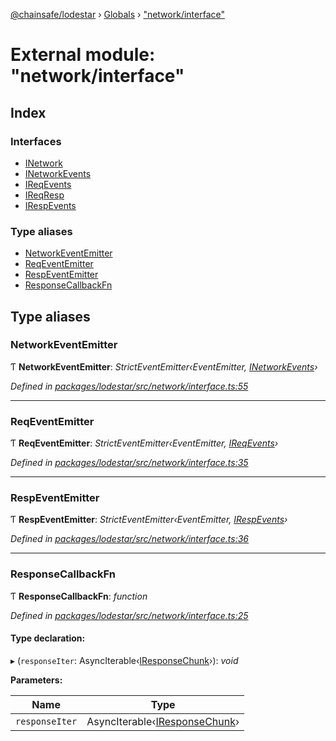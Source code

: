 [@chainsafe/lodestar](../README.md) › [Globals](../globals.md) › ["network/interface"](_network_interface_.md)

# External module: "network/interface"

## Index

### Interfaces

* [INetwork](../interfaces/_network_interface_.inetwork.md)
* [INetworkEvents](../interfaces/_network_interface_.inetworkevents.md)
* [IReqEvents](../interfaces/_network_interface_.ireqevents.md)
* [IReqResp](../interfaces/_network_interface_.ireqresp.md)
* [IRespEvents](../interfaces/_network_interface_.irespevents.md)

### Type aliases

* [NetworkEventEmitter](_network_interface_.md#networkeventemitter)
* [ReqEventEmitter](_network_interface_.md#reqeventemitter)
* [RespEventEmitter](_network_interface_.md#respeventemitter)
* [ResponseCallbackFn](_network_interface_.md#responsecallbackfn)

## Type aliases

###  NetworkEventEmitter

Ƭ **NetworkEventEmitter**: *StrictEventEmitter‹EventEmitter, [INetworkEvents](../interfaces/_network_interface_.inetworkevents.md)›*

*Defined in [packages/lodestar/src/network/interface.ts:55](https://github.com/ChainSafe/lodestar/blob/6b0ca980c/packages/lodestar/src/network/interface.ts#L55)*

___

###  ReqEventEmitter

Ƭ **ReqEventEmitter**: *StrictEventEmitter‹EventEmitter, [IReqEvents](../interfaces/_network_interface_.ireqevents.md)›*

*Defined in [packages/lodestar/src/network/interface.ts:35](https://github.com/ChainSafe/lodestar/blob/6b0ca980c/packages/lodestar/src/network/interface.ts#L35)*

___

###  RespEventEmitter

Ƭ **RespEventEmitter**: *StrictEventEmitter‹EventEmitter, [IRespEvents](../interfaces/_network_interface_.irespevents.md)›*

*Defined in [packages/lodestar/src/network/interface.ts:36](https://github.com/ChainSafe/lodestar/blob/6b0ca980c/packages/lodestar/src/network/interface.ts#L36)*

___

###  ResponseCallbackFn

Ƭ **ResponseCallbackFn**: *function*

*Defined in [packages/lodestar/src/network/interface.ts:25](https://github.com/ChainSafe/lodestar/blob/6b0ca980c/packages/lodestar/src/network/interface.ts#L25)*

#### Type declaration:

▸ (`responseIter`: AsyncIterable‹[IResponseChunk](../interfaces/_network_encoders_interface_.iresponsechunk.md)›): *void*

**Parameters:**

Name | Type |
------ | ------ |
`responseIter` | AsyncIterable‹[IResponseChunk](../interfaces/_network_encoders_interface_.iresponsechunk.md)› |
